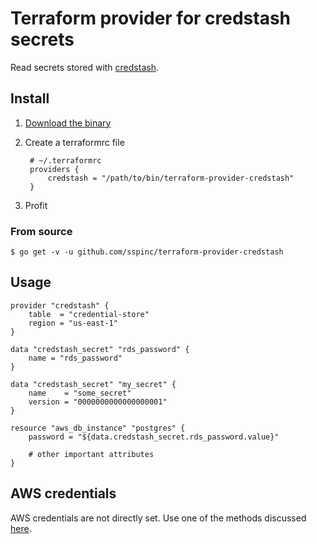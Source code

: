 # Terraform provider for credstash secrets

Read secrets stored with [credstash][credstash].

## Install

1. [Download the binary][provider_binary]
2. Create a terraformrc file

        # ~/.terraformrc
        providers {
            credstash = "/path/to/bin/terraform-provider-credstash"
        }
3. Profit

### From source

    $ go get -v -u github.com/sspinc/terraform-provider-credstash

## Usage

```hcl
provider "credstash" {
    table  = "credential-store"
    region = "us-east-1"
}

data "credstash_secret" "rds_password" {
    name = "rds_password"
}

data "credstash_secret" "my_secret" {
    name    = "some_secret"
    version = "0000000000000000001"
}

resource "aws_db_instance" "postgres" {
    password = "${data.credstash_secret.rds_password.value}"

    # other important attributes
}
```

## AWS credentials

AWS credentials are not directly set. Use one of the methods discussed
[here][awscred].

[credstash]: https://github.com/fugue/credstash
[awscred]: https://github.com/aws/aws-sdk-go#configuring-credentials
[provider_binary]: https://github.com/sspinc/terraform-provider-credstash/releases/latest

